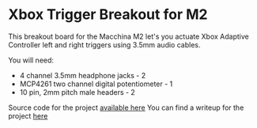 # Xbox Trigger Breakout for M2

This breakout board for the Macchina M2 let's you actuate Xbox Adaptive Controller left and right triggers using 3.5mm audio cables.

You will need:

* 4 channel 3.5mm headphone jacks - 2
* MCP4261 two channel digital potentiometer - 1
* 10 pin, 2mm pitch male headers - 2

Source code for the project [available here](https://github.com/outlandnish/m2-xbox-controller)
You can find a writeup for the project [here](https://www.notion.so/outlandnish/Play-Racing-Sims-with-Your-Car-3ef501bde46e4a8b9595280c3b2e59eb)
